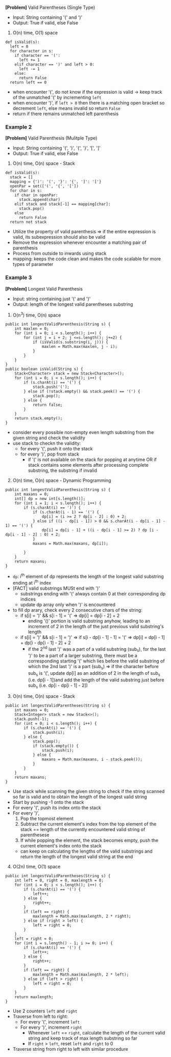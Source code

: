 **[Problem]** Valid Parentheses (Single Type)
- Input: String containing '(' and ')'
- Output: True if valid, else False

1. O(n) time, O(1) space
  ```
  def isValid(s):
    left = 0
    for character in s:
      if character == '(':
        left += 1
      elif character == ')' and left > 0:
        left -= 1
      else:
        return False
    return left == 0
  ```
  - when encounter '(', do not know if the expression is valid -> keep track of the unmatched '(' by incrementing `left`
  - when encounter ')', if `left > 0` then there is a matching open bracket so decrement `left`, else means invalid so return `False`
  - return if there remains unmatched left parenthesis 

### Example 2
**[Problem]** Valid Parenthesis (Mulitple Type)
- Input: String containing '(', ')', '{', '}', '[', ']'
- Output: True if valid, else False

1. O(n) time, O(n) space - Stack
  ```
  def isValid(s):
    stack = []
    mapping = {')': '(', '}': '{', ']': '['} 
    openPar = set(['(', '{', '['])
    for char in s:
      if char in openPar:
        stack.append(char)
      elif stack and stack[-1] == mapping[char]:
        stack.pop()
      else 
        return False
    return not stack
  ```
  - Utilize the property of valid parenthesis => if the entire expression is valid, its subexpression should also be valid
  - Remove the expression whenever encounter a matching pair of parenthesis 
  - Process from outside to inwards using stack
  - mapping: keeps the code clean and makes the code scalable for more types of parameter

### Example 3
**[Problem]** Longest Valid Parenthesis
- Input: string containing just '(' and ')'
- Output: length of the longest valid parentheses substring
1. O(n<sup>3</sup>) time, O(n) space
  ```
  public int longestValidParenthesis(String s) {
      int maxlen = 0;
      for (int i = 0; i < s.length(); i++) {
          for (int j = i + 2; j <=s.length(); j+=2) {
              if (isValid(s.substring(i, j))) {
                  maxlen = Math.max(maxlen, j - i);
              }
          }
      }
  }
  public boolean isValid(String s) {
      Stack<Character> stack = new Stack<Character>();
      for (int i = 0; i < s.length(); i++) {
          if (s.charAt(i) == '(') {
              stack.push('(');
          } else if (!stack.empty() && stack.peek() == '(') {
              stack.pop();
          } else {
              return false;
          }
      }
      return stack.empty();
  }
  ```
  - consider every possible non-empty even length substring from the given string and check the validity
  - use stack to checkn the validity:
    + for every '(', push it onto the stack 
    + for every ')', pop from stack
      - if '(' is not available on the stack for popping at anytime OR if stack contains some elements after processing complete substring, the substring if invalid

2. O(n) time, O(n) space - Dynamic Programming
  ```
  public int longestValidParenthesis(String s) {
      int maxans = 0;
      int[] dp = new int[s.length()];
      for (int i = 1; i < s.length(); i++) {
          if (s.charAt(i) == ')') {
              if (s.charAt(i - 1) == '(') {
                  dp[i] = (i >= 2 ? dp[i - 2] : 0) + 2;
              } else if ((i - dp[i - 1]) > 0 && s.charAt(i - dp[i - 1] - 1) == '(') {
                  dp[i] = dp[i - 1] + ((i - dp[i - 1] >= 2) ? dp [i - dp[i - 1] - 2] : 0) + 2;
              }
              maxans = Math.max(maxans, dp[i]);

          }
      }
      return maxans;
  }
  ```
  - `dp`: i<sup>th</sup> element of dp represents the length of the longest valid substring ending at i<sup>th</sup> index
  - [FACT] valid substrings MUSt end with ')' 
    + substrings ending with '(' always contain 0 at their corresponding dp indices
    + update dp array only when ')' is encountered
  - to fill dp arary, check every 2 consecutive chars of the string:
    + if s[i] = ')' && s[i - 1] = '(' => dp[i] = dp[i - 2] + 2
      - ending '()' portion is valid substring anyhow, leading to an increment of 2 in the length of the just previous valid substring's length
    + if s[i] = ')' && s[i - 1] = ')' => if s[i - dp[i - 1] - 1] = '(' => dp[i] = dp[i - 1] + dp[i - dp[i - 1] - 2] + 2
      - if the 2<sup>nd</sup> last ')' was a part of a valid substring (sub<sub>s</sub>), for the last ')' to be a part of a larger substring, there must be a corresponding starting '(' which lies before the valid substring of which the 2nd last ')' is a part (sub<sub>s</sub>) => if the character before sub<sub>s</sub> is '(', update dp[i] as an addition of 2 in the length of sub<sub>s</sub> (i.e. dp[i - 1])and add the length of the valid substring just before sub<sub>s</sub> (i.e. dp[i - dp[i - 1] - 2])

3. O(n) time, O(n) space - Stack
  ```
  public int longestValidParentheses(String s) {
      int maxans = 0;
      Stack<Integer> stack = new Stack<>();
      stack.push(-1);
      for (int = 0; i < s.length(); i++) {
          if (s.charAt(i) == '(') {
              stack.push(i);
          } else {
              stack.pop();
              if (stack.empty()) {
                  stack.push(i);
              } else {
                  maxans = Math.max(maxans, i - stack.peek());
              }
          }
      }
      return maxans;
  }
  ```
  - Use stack while scanning the given string to check if the string scanned so far is valid and to obtain the length of the longest valid string
  - Start by pushing -1 onto the stack
  - For every '(', push its index onto the stack
  - For every ')',
    1. Pop the topmost element
    2. Subtract the current element's index from the top element of the stack == length of the currently encountered valid string of parenthesese
    3. If while popping the element, the stack becomes empty, push the current element's index onto the stack 
    + can keep on calculating the lengths of the valid substrings and return the length of the longest valid string at the end

4. O(2n) time, O(1) space 
  ```
  public int longestValidParentheses(String s) {
      int left = 0, right = 0, maxlength = 0;
      for (int i = 0; i < s.length(); i++) {
          if (s.charAt(i) == '(') {
              left++;
          } else {
              right++;
          }
          if (left == right) {
              maxlength = Math.max(maxlength, 2 * right);
          } else if (right > left) {
              left = right = 0;
          }
      }
      left = right = 0;
      for (int i = s.length() - 1; i >= 0; i++) {
          if (s.charAt(i) == '(') {
              left++;
          } else {
              right++;
          }
          if (left == right) {
              maxlength = Math.max(maxlength, 2 * left);
          } else if (left > right) {
              left = right = 0;
          }
      }
      return maxlength;
  }
  ```
  - Use 2 counters `left` and `right`
  - Traverse from left to right:
    + For every '(', increment `left`
    + For every ')', increment `right`
      - Whenever `left` == `right`, calculate the length of the current valid string and keep track of max length substring so far
      - If `right` > `left`, reset `left` and `right` to 0
  - Traverse string from right to left with similar procedure